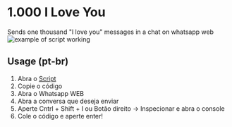 # 1.000 I Love You
Sends one thousand "I love you" messages in a chat on whatsapp web
![example of script working](https://i.imgur.com/TRDHrqb.png)
## Usage (pt-br)

 1. Abra o [Script](https://github.com/Need3v/thousandiloveu/blob/main/script.js)
 2. Copie o código
 3. Abra o Whatsapp WEB
 4. Abra a conversa que deseja enviar
 5. Aperte Cntrl + Shift + I ou Botão direito -> Inspecionar e abra o console
 6. Cole o código e aperte enter!


